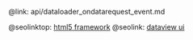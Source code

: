 @link: api/dataloader_ondatarequest_event.md

@seolinktop: [html5 framework](https://webix.com)
@seolink: [dataview ui](https://webix.com/widget/dataview/)